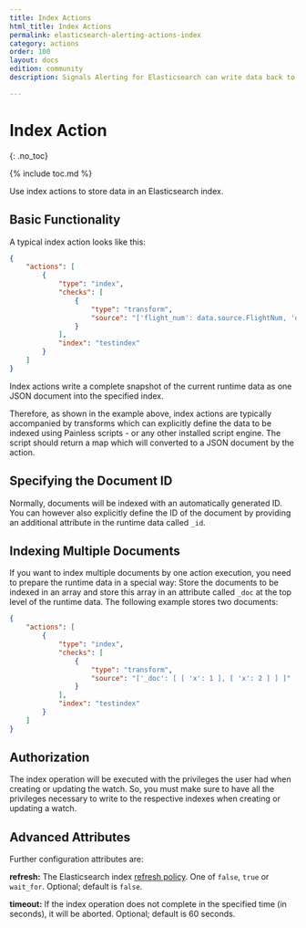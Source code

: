 ```yaml
---
title: Index Actions
html_title: Index Actions
permalink: elasticsearch-alerting-actions-index
category: actions
order: 100
layout: docs
edition: community
description: Signals Alerting for Elasticsearch can write data back to an Elasticsearch  index if a watch is executed.

---
```


<!--- Copyright 2020 floragunn GmbH -->

# Index Action
{: .no_toc}

{% include toc.md %}

Use index actions to store data in an Elasticsearch index.

## Basic Functionality

A typical index action looks like this:

```json
{
	"actions": [
		{
			"type": "index",
			"checks": [
				{
					"type": "transform",
					"source": "['flight_num': data.source.FlightNum, 'dest': data.source.DestAirportID]"
				}
			],
			"index": "testindex"
		}
	]
}
```

Index actions write a complete snapshot of the current runtime data as one JSON document into the specified index.

Therefore, as shown in the example above, index actions are typically accompanied by transforms which can explicitly define the data to be indexed using Painless scripts - or any other installed script engine. The script should return a map which will converted to a JSON document by the action.

## Specifying the Document ID

Normally, documents will be indexed with an automatically generated ID. You can however also explicitly define the ID of the document by providing an additional attribute in the runtime data called `_id`.

## Indexing Multiple Documents

If you want to index multiple documents by one action execution, you need to prepare the runtime data in a special way: Store the documents to be indexed in an array and store this array in an attribute called `_doc` at the top level of the runtime data. The following example stores two documents:

```json
{
	"actions": [
		{
			"type": "index",
			"checks": [
				{
					"type": "transform",
					"source": "['_doc': [ [ 'x': 1 ], [ 'x': 2 ] ] ]"
				}
			],
			"index": "testindex"
		}
	]
}
```

## Authorization

The index operation will be executed with the privileges the user had when creating or updating the watch. So, you must make sure to have all the privileges necessary to write to the respective indexes when creating or updating a watch.

## Advanced Attributes

Further configuration attributes are:


**refresh:** The Elasticsearch index [refresh policy](https://www.elastic.co/guide/en/elasticsearch/reference/current/docs-refresh.html). One of `false`, `true` or `wait_for`. Optional; default is `false`.

**timeout:** If the index operation does not complete in the specified time (in seconds), it will be aborted. Optional; default is 60 seconds.
